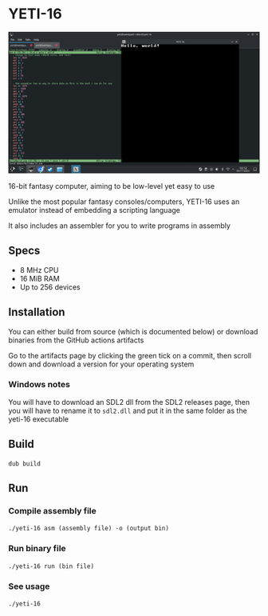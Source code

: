 # YETI-16
![Lines demo](/screenshots/hello_world.png)

16-bit fantasy computer, aiming to be low-level yet easy to use

Unlike the most popular fantasy consoles/computers, YETI-16 uses an emulator instead of
embedding a scripting language

It also includes an assembler for you to write programs in assembly

## Specs
- 8 MHz CPU
- 16 MiB RAM
- Up to 256 devices

## Installation
You can either build from source (which is documented below) or download binaries
from the GitHub actions artifacts

Go to the artifacts page by clicking the green tick on a commit, then scroll down and
download a version for your operating system

### Windows notes
You will have to download an SDL2 dll from the SDL2 releases page, then you will have to
rename it to `sdl2.dll` and put it in the same folder as the yeti-16 executable

## Build
```
dub build
```

## Run
### Compile assembly file
```
./yeti-16 asm (assembly file) -o (output bin)
```

### Run binary file
```
./yeti-16 run (bin file)
```

### See usage
```
./yeti-16
```

